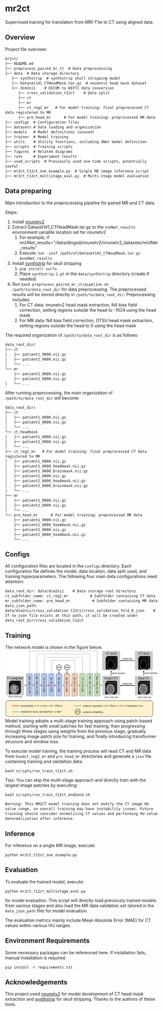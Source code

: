 # mr2ct
Supervised training for translation from MRI-T1w to CT using aligned data.

## Overview
Project file overview:
```
mr2ct/
├── README.md
├── preprocess_paired_mr_ct  # Data preprocessing
├── data  # Data storage directory
   ├── synthstrip  # synthstrip skull stripping model
   ├── Dataset141_CTHeadMask.tar.gz  # nnunetv2 head mask dataset
   ├── dcm2nii    # DICOM to NIFTI data conversion
      ├── cross_validation_t12ct    # Data split
      ├── ct
      ├── mr
      ├── ct_reg2_mr   # For model training: final preprocessed CT data registered to MR
      ├── pre_head_mr      # For model training: preprocessed MR data
├── configs  # Configuration files
├── datasets # Data loading and organization
├── models   # Model definitions (unused)
├── trainer  # Model training
├── utils    # Utility functions, including UNet model definition
├── scripts  # Training scripts
├── figures  # Related diagrams
├── runs     # Experiment results
├── used_scripts  # Previously used one-time scripts, potentially useful
├── mr2ct_t12ct_one_example.py  # Single MR image inference script
├── mr2ct_t12ct_multistage_eval.py  # Multi-stage model evaluation
```

## Data preparing
Main introduction to the preprocessing pipeline for paired MR and CT data.

Steps:
1. Install [nnunetv2](https://github.com/MIC-DKFZ/nnUNet/blob/master/documentation/installation_instructions.md)
2. Extract Dataset141_CTHeadMask.tar.gz to the `nnUNet_results` environment variable location set for nnunetv2
   1. For example, if nnUNet_results="/data/dingsd/nnunetv2/nnunetv2_datasets/nnUNet_results"
   2. Execute: `tar -zxvf /path/of/Dataset141_CTHeadMask.tar.gz $nnUNet_results`
3. Install [synthstrip](https://github.com/freesurfer/freesurfer/tree/dev/mri_synthstrip) for skull stripping
   1. `pip install surfa`
   2. Place `synthstrip.1.pt` in the `data/synthstrip` directory (create if needed)
4. Run `bash preprocess_paired_mr_ct/pipeline.sh /path/to/data_root_dir` for data preprocessing. The preprocessed results will be stored directly in `/path/to/data_root_dir`. Preprocessing includes:
   1. For CT data: nnunetv2 head mask extraction, N4 bias field correction, setting regions outside the head to -1024 using the head mask
   2. For MR data: N4 bias field correction, OTSU head mask extraction, setting regions outside the head to 0 using the head mask

The required organization of `/path/to/data_root_dir` is as follows:
```
data_root_dir/
├── ct
│   ├── patient1_0000.nii.gz
|   ├── patient2_0000.nii.gz
│   └── ...
└── mr
    ├── patient1_0000.nii.gz
    ├── patient2_0000.nii.gz
│   └── ...
```
After running preprocessing, the main organization of `/path/to/data_root_dir` will become:
```
data_root_dir/
├── ct
│   ├── patient1_0000.nii.gz
│   ├── patient2_0000.nii.gz
│   └── ...
└── ct_headmask
│   ├── patient1_0000.nii.gz
│   ├── patient2_0000.nii.gz
│   └── ...
├── ct_reg2_mr   # For model training: final preprocessed CT data registered to MR
│   ├── patient1_0000.nii.gz
│   ├── patient1_0000_headmask.nii.gz
│   ├── patient1_0000_brainmask.nii.gz
│   ├── patient2_0000.nii.gz
│   ├── patient2_0000_headmask.nii.gz
│   ├── patient2_0000_brainmask.nii.gz
│   └── ...
├── mr
│   ├── patient1_0000.nii.gz
│   ├── patient2_0000.nii.gz
│   └── ...
└── pre_head_mr      # For model training: preprocessed MR data
    ├── patient1_0000.nii.gz
    ├── patient1_0000_headmask.nii.gz
    ├── patient2_0000.nii.gz
    ├── patient2_0000_headmask.nii.gz
    └── ...
```

## Configs
All configuration files are located in the `configs` directory. Each configuration file defines the model, data location, data split used, and training hyperparameters. The following four main data configurations need attention:
```
data_root_dir: data/dcm2nii    # Data storage root directory
ct_subfolder_name: ct_reg2_mr          # Subfolder containing CT data
mr_subfolder_name: pre_head_mr          # Subfolder containing MR data
data_json_path: data/dcm2nii/cross_validation_t12ct/cross_validation_fold_0.json    # If no json file exists at this path, it will be created under data_root_dir/cross_validation_t12ct
```

## Training
The network model is shown in the figure below.
![figure](figures/cyclegan_mr2ct_supervise.png)
Model training adopts a multi-stage training approach using patch-based method, starting with small patches for fast training, then progressing through three stages using weights from the previous stage, gradually increasing image patch size for training, and finally introducing transformer structure and window loss.

To execute model training, the training process will read CT and MR data from `headct_reg2_mr` and `pre_head_mr` directories and generate a `json` file containing training and validation data:
```
bash scripts/run_train_t12ct.sh
```

Tips: You can skip the multi-stage approach and directly train with the largest image patches by executing:
```
bash scripts/run_train_t12ct_end2end.sh
```

```
Warning: This MR2CT model training does not modify the CT image HU value range, so overall training may have instability issues. Future training should consider normalizing CT values and performing HU value denormalization after inference.
```

## Inference
For inference on a single MR image, execute:
```
python mr2ct_t12ct_one_example.py
```

## Evaluation
To evaluate the trained model, execute:
```
python mr2ct_t12ct_multistage_eval.py
```
for model evaluation. This script will directly load previously trained models from various stages and also load the MR data validation set (stored in the `data_json_path` file) for model evaluation.

The evaluation metrics mainly include Mean Absolute Error (MAE) for CT values within various HU ranges.

## Environment Requirements
Some necessary packages can be referenced here. If installation fails, manual installation is required:
```
pip install -r requirements.txt
```

## Acknowledgements
This project used [nnunetv2](https://github.com/MIC-DKFZ/nnUNet/blob/master/documentation/installation_instructions.md) for model development of CT head mask extraction and [synthstrip](https://github.com/freesurfer/freesurfer/tree/dev/mri_synthstrip) for skull stripping. Thanks to the authors of these tools.